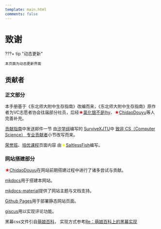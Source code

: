 ```yaml
---
template: main.html
comments: false
---
```


# 致谢

???+ tip "动态更新"

    本页面为动态更新界面

## 贡献者

### 正文部分

本手册基于《东北师大附中生存指南》改编而来，《东北师大附中生存指南》原作者为VC志愿者协会往届部分社员，后经<font color=red>★</font>[氯化银不是lhy](https://space.bilibili.com/520199599)、<font color=red>★</font>[ChidaoDouyu](https://github.com/ChidaoDouyu/)等人完善补充。

[贡献指南](contribution.md)中发送邮件一节
由[汐学组](https://xistudygroup.github.io/)编写的
[SurviveXJTU](https://survivexjtu.github.io/)中
[致非 CS（Computer Science） 专业贡献者](https://survivexjtu.github.io/前言/贡献指南.html#致非-cs-computer-science-专业贡献者)小节改写而来。

[荣誉班](../type/honor.md)、[培优课程](../time/extra-course.md)页面内容
由<font color=yellow>★</font>[SaltlessFish](https://github.com/SaltlessF1sh)编写。

### 网站搭建部分

<font color=red>★</font>[ChidaoDouyu](https://github.com/ChidaoDouyu/)在网站前期搭建过程中进行了诸多尝试与贡献。

[mkdocs](https://www.mkdocs.org/)用于搭建本网站。

[mkdocs-material](https://squidfunk.github.io/mkdocs-material/)提供了网站主题与文档支持。

[Github Pages](https://pages.github.com/)用于部署静态网站页面。

[giscus](https://giscus.app/zh-CN)用以实现评论功能。

黑幕css文件引自[萌娘百科](https://zh.moegirl.org)，
实现方式参考[Re：萌娘百科上的黑幕实现](https://www.cnblogs.com/Vanilla-chan/p/12355387.html)
